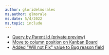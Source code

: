 ```yaml
---
author: gloridelmorales
ms.author: glmorale
ms.date: 5/4/2022
ms.topic: include
---
```


- [Query by Parent Id (private preview)](#query-by-parent-id-private-preview)
- [Move to column position on Kanban Board](#move-to-column-position-on-kanban-board)
- [Added "Will not Fix" value to Bug reason field](#added-will-not-fix-value-to-bug-reason-field)